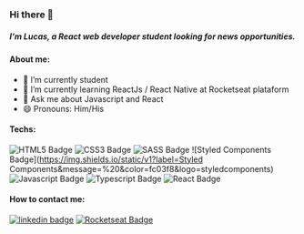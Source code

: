 ### Hi there 👋
##### I'm Lucas, a React web developer student looking for news opportunities.

#### About me:

- 🔭 I’m currently student
- 🌱 I’m currently learning ReactJs / React Native at Rocketseat plataform
- 💬 Ask me about Javascript and React
- 😄 Pronouns: Him/His

#### Techs:
![HTML5 Badge](https://img.shields.io/static/v1?label=HTML5&style=flat&message=%20&color=red&logo=html5)
![CSS3 Badge](https://img.shields.io/static/v1?label=CSS3&message=%20&color=white&logo=css3)
![SASS Badge](https://img.shields.io/static/v1?label=SASS&message=%20&color=fc03f8&logo=sass)
![Styled Components Badge](https://img.shields.io/static/v1?label=Styled Components&message=%20&color=fc03f8&logo=styledcomponents)
![Javascript Badge](https://img.shields.io/static/v1?label=Javascript&message=%20&color=yellow&logo=javascript)
![Typescript Badge](https://img.shields.io/static/v1?label=Typescript&message=%20&color=blue&logo=typescript)
![React Badge](https://img.shields.io/static/v1?label=React&message=%20&color=blue&logo=React)

#### How to contact me:
[![linkedin badge](https://img.shields.io/static/v1?label=Linkedin&message=%20&color=blue&logo=Linkedin)](https://www.linkedin.com/in/lcpsd/)
[![Rocketseat Badge](https://img.shields.io/static/v1?label=Rocketseat&message=%20&color=8403fc)](https://app.rocketseat.com.br/me/lucascardosopsd-1566562440)
